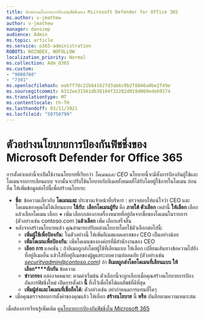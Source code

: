 ```yaml
---
title: ตัวอย่างนโยบายการป้องกันฟิชชิ่งของ Microsoft Defender for Office 365
ms.author: v-jmathew
author: v-jmathew
manager: dansimp
audience: Admin
ms.topic: article
ms.service: o365-administration
ROBOTS: NOINDEX, NOFOLLOW
localization_priority: Normal
ms.collection: Adm_O365
ms.custom:
- "9000760"
- "7391"
ms.openlocfilehash: eabff70c22b641627d3ab6c0b2f8846a0be2f49e
ms.sourcegitcommit: 6312ee31561db36104f32282d019d069ede69174
ms.translationtype: MT
ms.contentlocale: th-TH
ms.lasthandoff: 03/11/2021
ms.locfileid: "50750799"
---
```

# <a name="example-microsoft-defender-for-office-365-anti-phishing-policy"></a>ตัวอย่างนโยบายการป้องกันฟิชชิ่งของ Microsoft Defender for Office 365

การตั้งค่าเหล่านี้จะเปิดใช้งานนโยบายที่เรียกว่า *โดเมนและ CEO* นโยบายนี้จะมีทั้งการป้องกันผู้ใช้และโดเมนจากการเลียนแบบ จากนั้นจะปรับใช้นโยบายกับอีเมลทั้งหมดที่ได้รับโดยผู้ใช้ภายในโดเมน ก่อนอื่น ให้เพิ่มข้อมูลต่อไปนี้เพื่อสร้างนโยบาย:

- **ชื่อ**: ข้อความเกี่ยวกับ **โดเมนและ** ประธานเจ้าหน้าที่บริหาร : ตรวจสอบให้แน่ใจว่า CEO และโดเมนของคุณไม่ได้เลียนแบบ
  **ใช้กับ**: **เลือกโดเมนผู้รับ** คือ **ภายใต้ ตัวเลือก** เหล่านี้ **ให้เลือก** เลือก แล้วเลือกโดเมน เลือก **+** เพิ่ม เลือกกล่องกาเครื่องหมายที่อยู่ถัดจากชื่อของโดเมนในรายการ (ตัวอย่างเช่น contoso.com )**แล้วเลือก** เพิ่ม เลือกเสร็จสิ้น
- หลังจากสร้างนโยบายแล้ว คุณสามารถปรับแต่งนโยบายโดยใช้ตัวเลือกต่อไปนี้:
  - **เพิ่มผู้ใช้เพื่อป้องกัน:** ในตัวอย่างนี้ ให้เพิ่มอีเมลแอดเดรสของ CEO เป็นอย่างน้อย
  - **เพิ่มโดเมนเพื่อป้องกัน**: เพิ่มโดเมนขององค์กรที่มีสํานักงานของ CEO
  - **เลือก การ** แอคชัน **:** ถ้าอีเมลถูกส่งโดยผู้ใช้ที่เลียนแบบ ให้เลือก เปลี่ยนเส้นทางข้อความไปยังที่อยู่อีเมลอื่น แล้วใส่ที่อยู่อีเมลของผู้ดูแลระบบความปลอดภัย (ตัวอย่างเช่น *securityadmin@contoso.com)* ถ้า **อีเมลถูกส่งโดยโดเมนที่เลียนแบบ ให้เลือก****กักกัน** ข้อความ
  - **ข่าวกรอง** กล่องจดหมาย: ตามค่าเริ่มต้น ตัวเลือกนี้จะถูกเลือกเมื่อคุณสร้างนโยบายการป้องกันการฟิชชิ่งใหม่ เปิดการตั้งค่า **นี้** ทิ้งไว้เพื่อให้ได้ผลลัพธ์ที่ดีที่สุด
  - **เพิ่มผู้ส่งและโดเมนที่เชื่อถือได้:** ตัวอย่างเช่น อย่ากําหนดการแทนที่ใดๆ
- เมื่อคุณตรวจสอบการตั้งค่าของคุณแล้ว ให้เลือก **สร้างนโยบาย** นี้ **หรือ** บันทึกตามความเหมาะสม

เมื่อต้องการเรียนรู้เพิ่มเติม ดู[นโยบายการป้องกันฟิชชิ่งใน Microsoft 365](https://go.microsoft.com/fwlink/?linkid=2092235)
